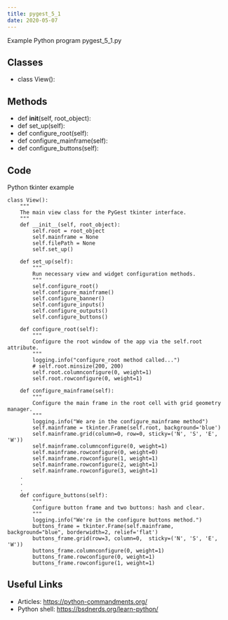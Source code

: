 ```yaml
---
title: pygest_5_1
date: 2020-05-07
---
```

Example Python program pygest_5_1.py


## Classes

* class View():

## Methods

* def __init__(self, root_object):
* def set_up(self):
* def configure_root(self):
* def configure_mainframe(self):
* def configure_buttons(self):

## Code

Python tkinter example

    class View():
        """
        The main view class for the PyGest tkinter interface.
        """
        def __init__(self, root_object):
            self.root = root_object
            self.mainframe = None
            self.filePath = None
            self.set_up()
    
        def set_up(self):
            """
            Run necessary view and widget configuration methods.
            """
            self.configure_root()
            self.configure_mainframe()
            self.configure_banner()
            self.configure_inputs()
            self.configure_outputs()
            self.configure_buttons()
    
        def configure_root(self):
            """
            Configure the root window of the app via the self.root attribute.
            """
            logging.info("configure_root method called...")
            # self.root.minsize(200, 200)
            self.root.columnconfigure(0, weight=1)
            self.root.rowconfigure(0, weight=1)
    
        def configure_mainframe(self):
            """
            Configure the main frame in the root cell with grid geometry manager.
            """
            logging.info("We are in the configure_mainframe method")
            self.mainframe = tkinter.Frame(self.root, background='blue')
            self.mainframe.grid(column=0, row=0, sticky=('N', 'S', 'E', 'W'))
            self.mainframe.columnconfigure(0, weight=1)
            self.mainframe.rowconfigure(0, weight=0)
            self.mainframe.rowconfigure(1, weight=1)
            self.mainframe.rowconfigure(2, weight=1)
            self.mainframe.rowconfigure(3, weight=1)
        .
        .
        .
        def configure_buttons(self):
            """
            Configure button frame and two buttons: hash and clear.
            """
            logging.info("We're in the configure buttons method.")
            buttons_frame = tkinter.Frame(self.mainframe, background="blue", borderwidth=2, relief='flat')
            buttons_frame.grid(row=3, column=0,  sticky=('N', 'S', 'E', 'W'))
            buttons_frame.columnconfigure(0, weight=1)
            buttons_frame.rowconfigure(0, weight=1)
            buttons_frame.rowconfigure(1, weight=1)

## Useful Links

- Articles: https://python-commandments.org/
- Python shell: https://bsdnerds.org/learn-python/
